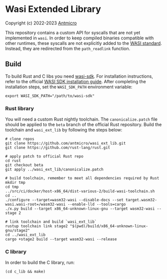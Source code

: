 # Wasi Extended Library

Copyright (c) 2022-2023 [Antmicro](https://www.antmicro.com)

This repository contains a custom API for syscalls that are not yet implemented in `wasi`.
In order to keep compiled binaries compatible with other runtimes, these syscalls are not explicitly added to the [WASI standard](https://wasi.dev/).
Instead, they are redirected from the `path_readlink` function.

## Build

To build Rust and C libs you need [wasi-sdk](https://github.com/WebAssembly/wasi-sdk).
For installation instructions, refer to the official [WASI SDK installation guide](https://github.com/WebAssembly/wasi-sdk#install).
After completing the installation steps, set the `WASI_SDK_PATH` environment variable:
```
export WASI_SDK_PATH="/path/to/wasi-sdk"
```

### Rust library

You will need a custom Rust nightly toolchain.
The `canonicalize.patch` file should be applied to the `beta` branch of the official Rust repository.
Build the toolchain and `wasi_ext_lib` by following the steps below:

```
# clone repos
git clone https://github.com/antmicro/wasi_ext_lib.git
git clone https://github.com/rust-lang/rust.git

# apply patch to official Rust repo
cd rust
git checkout beta
git apply ../wasi_ext_lib/canonicalize.patch

# build toolchain, remember to meet all dependencies required by Rust
mkdir tmp
cd tmp
../src/ci/docker/host-x86_64/dist-various-2/build-wasi-toolchain.sh
cd ..
./configure --target=wasm32-wasi --disable-docs --set target.wasm32-wasi.wasi-root=/wasm32-wasi --enable-lld --tools=cargo
./x.py build --target x86_64-unknown-linux-gnu --target wasm32-wasi --stage 2

# link toolchain and build `wasi_ext_lib`
rustup toolchain link stage2 "$(pwd)/build/x86_64-unknown-linux-gnu/stage2"
cd ../wasi_ext_lib
cargo +stage2 build --target wasm32-wasi --release
```

### C library

In order to build the C library, run:
```
(cd c_lib && make)
```
